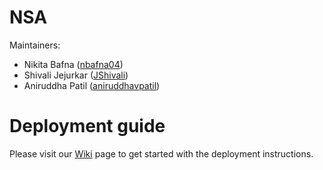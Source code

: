 # NSA

Maintainers:
- Nikita Bafna ([nbafna04](https://github.com/nbafna04))
- Shivali Jejurkar ([JShivali](https://github.com/JShivali))
- Aniruddha Patil ([aniruddhavpatil](https://github.com/aniruddhavpatil))

# Deployment guide

Please visit our [Wiki](https://github.com/airavata-courses/NSA/wiki/NSA-HOME) page to get started with the deployment instructions.
